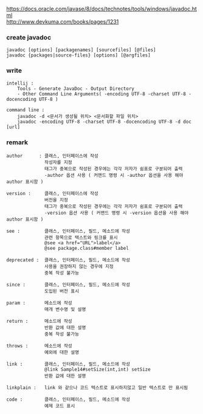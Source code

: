 https://docs.oracle.com/javase/8/docs/technotes/tools/windows/javadoc.html <br>
http://www.devkuma.com/books/pages/1231

### create javadoc
    javadoc [options] [packagenames] [sourcefiles] [@files]
    javadoc {packages|source-files} [options] [@argfiles]
    
### write
    intellij : 
        Tools - Generate JavaDoc - Output Directory
        - Other Command Line Arguments( -encoding UTF-8 -charset UTF-8 -docencoding UTF-8 )

    command line :
        javadoc -d <문서가 생성될 위치> <문서화할 파일 위치>
        javadoc -encoding UTF-8 -charset UTF-8 -docencoding UTF-8 -d doc [url]

### remark
    author      : 클래스, 인터페이스에 작성 
                  작성자를 지정
                  태그가 중복으로 작성된 경우에는 각각 저자가 쉼표로 구분되어 출력
                  -author 옵션 사용 ( 커맨드 명령 시 -author 옵션을 사용 해야 author 표시함 )
    
    version :     클래스, 인터페이스에 작성 
                  버전을 지정
                  태그가 중복으로 작성된 경우에는 각각 저자가 쉼표로 구분되어 출력
                  -version 옵션 사용 ( 커맨드 명령 시 -version 옵션을 사용 해야 author 표시함 )
              
    see :         클래스, 인터페이스, 필드, 메소드에 작성
                  관련 항목으로 텍스트와 링크를 표시
                  @see <a href="URL">label</a>
                  @see package.class#member label
          
    deprecated :  클래스, 인터페이스, 필드, 메소드에 작성
                  사용을 권장하지 않는 경우에 지정
                  중복 작성 불가능

    since :       클래스, 인터페이스, 필드, 메소드에 작성
                  도입된 버전 표시
            
    param :       메소드에 작성
                  매개 변수명 및 설명
            
    return :      메소드에 작성
                  반환 값에 대한 설명
                  중복 작성 불가능
    
    throws :      메소드에 작성
                  예외에 대한 설명

    link :        클래스, 인터페이스, 필드, 메소드에 작성
                  @link Sample14#setSize(int,int) setSize
                  반환 값에 대한 설명
                  
    linkplain :   link 와 같으나 코드 텍스트로 표시하지않고 일반 텍스트로 만 표시됨
    
    code :        클래스, 인터페이스, 필드, 메소드에 작성
                  예제 코드 표시
    
